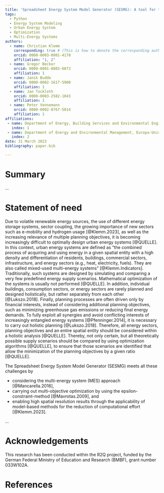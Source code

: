 ```yaml
---
title: 'Spreadsheet Energy System Model Generator (SESMG): A tool for the optimization of urban energy systems'
tags:
  - Python
  - Energy System Modeling
  - Urban Energy System
  - Optimization
  - Multi-Energy Systems
authors:
  - name: Christian Klemm
    corresponding: true # (This is how to denote the corresponding author)
    orcid: 0000-0003-0801-4178
    affiliation: "1, 2"
  - name: Gregor Becker
    orcid: 0000-0001-8803-6873
    affiliation: 1
  - name: Janik Budde
    orcid: 0000-0002-1617-5900
    affiliation: 1
  - name: Jan Tockloth
    orcid: 0000-0003-2582-1043
    affiliation: 1
  - name: Peter Vennemann
    orcid: 0000-0002-0767-5014
    affiliation: 1
affiliations:
 - name: Department of Energy, Building Services and Environmental Engineering, Münster University of Applied Sciences, Germany
   index: 1
 - name: Department of Energy and Environmental Management, Europa-Universität Flensburg, Germany 
   index: 2
date: 31 March 2023
bibliography: paper.bib

---
```


# Summary

...

# Statement of need
Due to volatile renewable energy sources, the use of different energy storage systems, sector coupling, the growing importance of new sectors such as e-mobility and hydrogen usage [@Klemm.2023], as well as the increasing relevance of multiple planning objectives, it is becoming increasingly difficult to optimally design urban energy systems [@QUELLE]. In this context, urban energy systems are defined as “the combined process of acquiring and using energy in a given spatial entity with a high density and differentiation of residents, buildings, commercial sectors, infrastructure, and energy sectors (e.g., heat, electricity, fuels). They are also called mixed-used multi-energy systems” [@Klemm.Indicators]. Traditionally, such systems are designed by simulating and comparing a very few predefined energy supply scenarios. Mathematical optimization of the systems is usually not performed [@QUELLE]. In addition, individual buildings, consumption sectors, or energy sectors are rarely planned and designed holistically, but rather separately from each other [@Lukszo.2018]. Finally, planning processes are often driven only by financial interests, instead of considering additional planning objectives, such as minimizing greenhouse gas emissions or reducing final energy demands. To fully exploit all synergies and avoid conflicting interests of increasingly entangled energy systems [@Pfenninger.2014], it is necessary to carry out holistic planning [@Lukszo.2018]. Therefore, all energy sectors, planning objectives and an entire spatial entity should be considered within a holistic analysis [@QUELLE]. Thereby, not only certain, but all theoretically possible supply scenarios should be compared by using optimization algorithms [@QUELLE], to ensure that those scenarios are identified that allow the minimization of the planning objectives by a given ratio [@QUELLE].

The Spreadsheet Energy System Model Generator (SESMG) meets all these challenges by 
* considering the multi-energy system (MES) approach [@Mancarella.2016], 
* carrying out multi-objective optimization by using the epsilon-constraint-method [@Mavrotas.2009], and
* enabling high spatial resolution results through the applicability of model-based methods for the reduction of computational effort [@Klemm.2023].

...


# Acknowledgements
This research has been conducted within the R2Q project, funded by the German Federal Ministry of Education and Research (BMBF), grant number 033W102A.

# References
